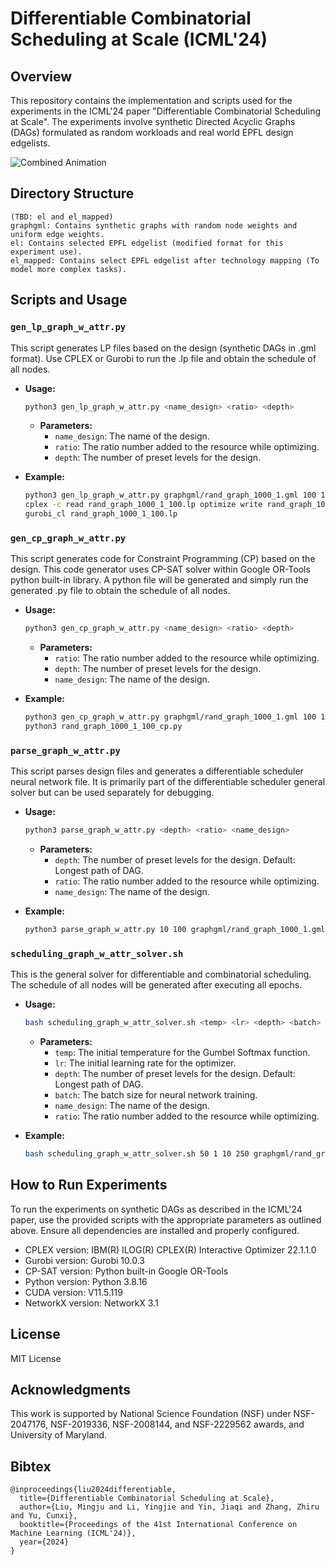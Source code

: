 # Differentiable Combinatorial Scheduling at Scale (ICML'24)

## Overview
This repository contains the implementation and scripts used for the experiments in the ICML'24 paper "Differentiable Combinatorial Scheduling at Scale". The experiments involve synthetic Directed Acyclic Graphs (DAGs) formulated as random workloads and real world EPFL design edgelists.

![Combined Animation](./1000_sparse_combine_full.gif)

## Directory Structure
```plaintext
(TBD: el and el_mapped)
graphgml: Contains synthetic graphs with random node weights and uniform edge weights.
el: Contains selected EPFL edgelist (modified format for this experiment use).
el_mapped: Contains select EPFL edgelist after technology mapping (To model more complex tasks).
```

## Scripts and Usage

### `gen_lp_graph_w_attr.py`
This script generates LP files based on the design (synthetic DAGs in .gml format). Use CPLEX or Gurobi to run the .lp file and obtain the schedule of all nodes.
- **Usage:** 
  ```bash
  python3 gen_lp_graph_w_attr.py <name_design> <ratio> <depth> 
  ```
  - **Parameters:**
    - `name_design`: The name of the design.
    - `ratio`: The ratio number added to the resource while optimizing.
    - `depth`: The number of preset levels for the design.

- **Example:**
  ```bash
  python3 gen_lp_graph_w_attr.py graphgml/rand_graph_1000_1.gml 100 10 
  cplex -c read rand_graph_1000_1_100.lp optimize write rand_graph_1000_1_100.sol sol
  gurobi_cl rand_graph_1000_1_100.lp
  ```

### `gen_cp_graph_w_attr.py`
This script generates code for Constraint Programming (CP) based on the design. This code generator uses CP-SAT solver within Google OR-Tools python built-in library. A python file will be generated and simply run the generated .py file to obtain the schedule of all nodes. 
- **Usage:** 
  ```bash
  python3 gen_cp_graph_w_attr.py <name_design> <ratio> <depth> 
  ```
  - **Parameters:**
    - `ratio`: The ratio number added to the resource while optimizing.
    - `depth`: The number of preset levels for the design.
    - `name_design`: The name of the design.

- **Example:**
  ```bash
  python3 gen_cp_graph_w_attr.py graphgml/rand_graph_1000_1.gml 100 10 
  python3 rand_graph_1000_1_100_cp.py
  ```

### `parse_graph_w_attr.py`
This script parses design files and generates a differentiable scheduler neural network file. It is primarily part of the differentiable scheduler general solver but can be used separately for debugging.
- **Usage:** 
  ```bash
  python3 parse_graph_w_attr.py <depth> <ratio> <name_design>
  ```
  - **Parameters:**
    - `depth`: The number of preset levels for the design. Default: Longest path of DAG.
    - `ratio`: The ratio number added to the resource while optimizing.
    - `name_design`: The name of the design.

- **Example:**
  ```bash
  python3 parse_graph_w_attr.py 10 100 graphgml/rand_graph_1000_1.gml
  ```

### `scheduling_graph_w_attr_solver.sh`
This is the general solver for differentiable and combinatorial scheduling. The schedule of all nodes will be generated after executing all epochs.
- **Usage:** 
  ```bash
  bash scheduling_graph_w_attr_solver.sh <temp> <lr> <depth> <batch> <name_design> <ratio>
  ```
  - **Parameters:**
    - `temp`: The initial temperature for the Gumbel Softmax function.
    - `lr`: The initial learning rate for the optimizer.
    - `depth`: The number of preset levels for the design. Default: Longest path of DAG.
    - `batch`: The batch size for neural network training.
    - `name_design`: The name of the design.
    - `ratio`: The ratio number added to the resource while optimizing.

- **Example:**
  ```bash
  bash scheduling_graph_w_attr_solver.sh 50 1 10 250 graphgml/rand_graph_1000_1.gml 100

## How to Run Experiments
To run the experiments on synthetic DAGs as described in the ICML'24 paper, use the provided scripts with the appropriate parameters as outlined above. Ensure all dependencies are installed and properly configured.
- CPLEX version: IBM(R) ILOG(R) CPLEX(R) Interactive Optimizer 22.1.1.0
- Gurobi version: Gurobi 10.0.3
- CP-SAT version: Python built-in Google OR-Tools
- Python version: Python 3.8.16
- CUDA version: V11.5.119
- NetworkX version: NetworkX 3.1

## License

MIT License

## Acknowledgments

This work is supported by National Science Foundation (NSF) under NSF-2047176, NSF-2019336, NSF-2008144, and NSF-2229562 awards, and University of Maryland.

## Bibtex

```
@inproceedings{liu2024differentiable,
  title={Differentiable Combinatorial Scheduling at Scale},
  author={Liu, Mingju and Li, Yingjie and Yin, Jiaqi and Zhang, Zhiru and Yu, Cunxi},
  booktitle={Proceedings of the 41st International Conference on Machine Learning (ICML'24)},
  year={2024}
}
```
